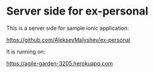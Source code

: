 Server side for ex-personal
====

This is a server side for sample ionic application:

https://github.com/AlekseyMalyshev/ex-personal

It is running on:

https://agile-garden-3205.herokuapp.com